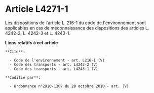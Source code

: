 # Article L4271-1

Les dispositions de l'article L. 216-1 du code de l'environnement sont applicables en cas de méconnaissance des dispositions
des articles L. 4242-2, L. 4242-3 et L. 4243-1.

**Liens relatifs à cet article**

	**Cite**:

	  - Code de l'environnement - art. L216-1 (V)
	  - Code des transports - art. L4242-2 (V)
	  - Code des transports - art. L4243-1 (V)

	**Codifié par**:

	  - Ordonnance n°2010-1307 du 28 octobre 2010 - art. (V)
